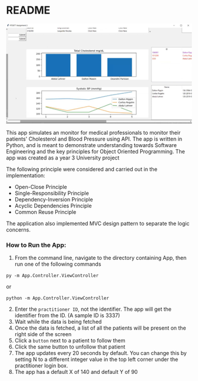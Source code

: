 # README    

![screenshot](./Capture.JPG)

This app simulates an monitor for medical professionals to monitor their patients' Cholesterol and Blood Pressure using API.
The app is written in Python, and is meant to demonstrate understanding towards Software Engineering and the key principles for Object Oriented Programming.
The app was created as a year 3 University project

The following principle were considered and carried out in the implementation:
- Open-Close Principle
- Single-Responsibility Principle
- Dependency-Inversion Principle
- Acyclic Dependencies Principle
- Common Reuse Principle

The application also implemented MVC design pattern to separate the logic concerns.


### How to Run the App:  
1. From the command line, navigate to the directory containing App, then run one of the following commands
```
py -m App.Controller.ViewController 
```
or
```
python -m App.Controller.ViewController
```
2. Enter the `practitioner ID`, not the identifier. The app will get the identifier from the ID. (A sample ID is 3337)
3. Wait while the data is being fetched  
4. Once the data is fetched, a list of all the patients will be present on the right side of the screen  
5. Click a `button` next to a patient to follow them  
6. Click the same button to unfollow that patient  
7. The app updates every 20 seconds by default. You can change this by setting N to a different integer value in the top left corner under the practitioner login box.  
8. The app has a default X of 140 and default Y of 90
